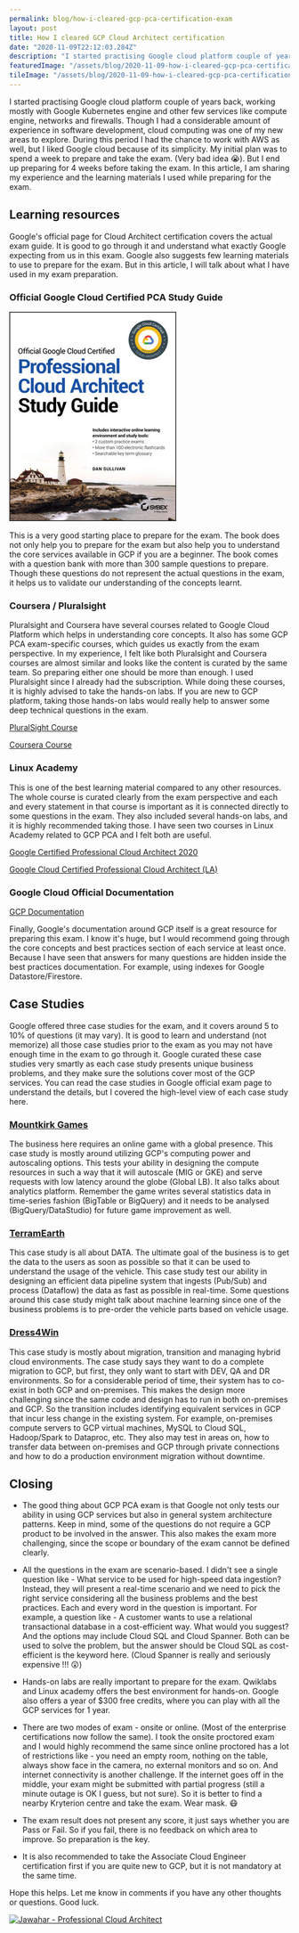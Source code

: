 ```yaml
---
permalink: blog/how-i-cleared-gcp-pca-certification-exam
layout: post
title: How I cleared GCP Cloud Architect certification
date: "2020-11-09T22:12:03.284Z"
description: "I started practising Google cloud platform couple of years back, working mostly with Google Kubernetes engine and other few services like compute engine, networks and firewalls. Though I had a considerable amount of experience in software development, cloud computing was one of my new areas to explore."
featuredImage: "/assets/blog/2020-11-09-how-i-cleared-gcp-pca-certification-exam/featured-image.jpg"
tileImage: "/assets/blog/2020-11-09-how-i-cleared-gcp-pca-certification-exam/badge-pca.png"
---
```


I started practising Google cloud platform couple of years back, working mostly with Google Kubernetes engine and other few services like compute engine, networks and firewalls. Though I had a considerable amount of experience in software development, cloud computing was one of my new areas to explore. During this period I had the chance to work with AWS as well, but I liked Google cloud because of its simplicity. My initial plan was to spend a week to prepare and take the exam. (Very bad idea 😭). But I end up preparing for 4 weeks before taking the exam. In this article, I am sharing my experience and the learning materials I used while preparing for the exam. 

## Learning resources

Google's official page for Cloud Architect certification covers the actual exam guide. It is good to go through it and understand what exactly Google expecting from us in this exam. Google also suggests few learning materials to use to prepare for the exam. But in this article, I will talk about what I have used in my exam preparation. 

### Official Google Cloud Certified PCA Study Guide

<a href="https/assets/blog/2020-11-09-how-i-cleared-gcp-pca-certification-exam//www.wiley.com/en-in/Official+Google+Cloud+Certified+Professional+Cloud+Architect+Study+Guide-p-9781119602491" rel="some text">![PCA Study Guide](/assets/blog/2020-11-09-how-i-cleared-gcp-pca-certification-exam/pca-study-guide.jpg "PCA Study Guide")</a>

This is a very good starting place to prepare for the exam. The book does not only help you to prepare for the exam but also help you to understand the core services available in GCP if you are a beginner. The book comes with a question bank with more than 300 sample questions to prepare. Though these questions do not represent the actual questions in the exam, it helps us to validate our understanding of the concepts learnt.

### Coursera / Pluralsight

Pluralsight and Coursera have several courses related to Google Cloud Platform which helps in understanding core concepts. It also has some GCP PCA exam-specific courses, which guides us exactly from the exam perspective. In my experience, I felt like both Pluralsight and Coursera courses are almost similar and looks like the content is curated by the same team. So preparing either one should be more than enough. I used Pluralsight since I already had the subscription. While doing these courses, it is highly advised to take the hands-on labs. If you are new to GCP platform, taking those hands-on labs would really help to answer some deep technical questions in the exam.

[PluralSight Course](https://www.pluralsight.com/courses/preparing-google-cloud-professional-cloud-architect-exam-update)

[Coursera Course](https://www.coursera.org/learn/preparing-cloud-professional-cloud-architect-exam)

### Linux Academy

This is one of the best learning material compared to any other resources. The whole course is curated clearly from the exam perspective and each and every statement in that course is important as it is connected directly to some questions in the exam. They also included several hands-on labs, and it is highly recommended taking those. I have seen two courses in Linux Academy related to GCP PCA and I felt both are useful. 

[Google Certified Professional Cloud Architect 2020](https://acloud.guru/learn/gcp-certified-professional-cloud-architect)

[Google Cloud Certified Professional Cloud Architect (LA)](https://acloud.guru/learn/73e7ac67-e0f4-4cb6-ab6f-5e2bf7f22a04)

### Google Cloud Official Documentation

[GCP Documentation](https://cloud.google.com/docs)

Finally, Google's documentation around GCP itself is a great resource for preparing this exam. I know it's huge, but I would recommend going through the core concepts and best practices section of each service at least once. Because I have seen that answers for many questions are hidden inside the best practices documentation. For example, using indexes for Google Datastore/Firestore.

## Case Studies

Google offered three case studies for the exam, and it covers around 5 to 10% of questions (it may vary). It is good to learn and understand (not memorize) all those case studies prior to the exam as you may not have enough time in the exam to go through it. Google curated these case studies very smartly as each case study presents unique business problems, and they make sure the solutions cover most of the GCP services. You can read the case studies in Google official exam page to understand the details, but I covered the high-level view of each case study here.

### [Mountkirk Games](https://cloud.google.com/certification/guides/cloud-architect/casestudy-mountkirkgames-rev2) 

The business here requires an online game with a global presence. This case study is mostly around utilizing GCP's computing power and autoscaling options. This tests your ability in designing the compute resources in such a way that it will autoscale (MIG or GKE) and serve requests with low latency around the globe (Global LB). It also talks about analytics platform. Remember the game writes several statistics data in time-series fashion (BigTable or BigQuery) and it needs to be analysed (BigQuery/DataStudio) for future game improvement as well.

### [TerramEarth](https://cloud.google.com/certification/guides/cloud-architect/casestudy-terramearth-rev2) 

This case study is all about DATA. The ultimate goal of the business is to get the data to the users as soon as possible so that it can be used to understand the usage of the vehicle. This case study test our ability in designing an efficient data pipeline system that ingests (Pub/Sub) and process (Dataflow) the data as fast as possible in real-time. Some questions around this case study might talk about machine learning since one of the business problems is to pre-order the vehicle parts based on vehicle usage.

### [Dress4Win](https://cloud.google.com/certification/guides/cloud-architect/casestudy-dress4win-rev2) 

This case study is mostly about migration, transition and managing hybrid cloud environments. The case study says they want to do a complete migration to GCP, but first, they only want to start with DEV, QA and DR environments. So for a considerable period of time, their system has to co-exist in both GCP and on-premises. This makes the design more challenging since the same code and design has to run in both on-premises and GCP. So the transition includes identifying equivalent services in GCP that incur less change in the existing system. For example, on-premises compute servers to GCP virtual machines, MySQL to Cloud SQL, Hadoop/Spark to Dataproc, etc. They also may test in areas on, how to transfer data between on-premises and GCP through private connections and how to do a production environment migration without downtime.

## Closing

- The good thing about GCP PCA exam is that Google not only tests our ability in using GCP services but also in general system architecture patterns. Keep in mind, some of the questions do not require a GCP product to be involved in the answer. This also makes the exam more challenging, since the scope or boundary of the exam cannot be defined clearly.

- All the questions in the exam are scenario-based. I didn't see a single question like -  What service to be used for high-speed data ingestion? Instead, they will present a real-time scenario and we need to pick the right service considering all the business problems and the best practices. Each and every word in the question is important. For example, a question like - A customer wants to use a relational transactional database in a cost-efficient way. What would you suggest? And the options may include Cloud SQL and Cloud Spanner. Both can be used to solve the problem, but the answer should be Cloud SQL as cost-efficient is the keyword here. (Cloud Spanner is really and seriously expensive !!! 😲)

- Hands-on labs are really important to prepare for the exam. Qwiklabs and Linux academy offers the best environment for hands-on. Google also offers a year of $300 free credits, where you can play with all the GCP services for 1 year.

- There are two modes of exam - onsite or online. (Most of the enterprise certifications now follow the same). I took the onsite proctored exam and I would highly recommend the same since online proctored has a lot of restrictions like - you need an empty room, nothing on the table, always show face in the camera, no external monitors and so on. And internet connectivity is another challenge. If the internet goes off in the middle, your exam might be submitted with partial progress (still a minute outage is OK I guess, but not sure). So it is better to find a nearby Kryterion centre and take the exam. Wear mask. 😷

- The exam result does not present any score, it just says whether you are Pass or Fail. So if you fail, there is no feedback on which area to improve. So preparation is the key.

- It is also recommended to take the Associate Cloud Engineer certification first if you are quite new to GCP, but it is not mandatory at the same time.

Hope this helps. Let me know in comments if you have any other thoughts or questions. Good luck.

<a href="https/assets/blog/2020-11-09-how-i-cleared-gcp-pca-certification-exam//googlecloudcertified.credential.net/profile/5d49fb312e1b2b23ce7dcf9c3ba1452f7a42a7e5" rel="some text">![Jawahar - Professional Cloud Architect](./cert.jpg "Jawahar - Professional Cloud Architect")</a>
